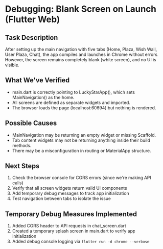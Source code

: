 # Debugging: Blank Screen on Launch (Flutter Web)

## Task Description
After setting up the main navigation with five tabs (Home, Plaza, Wish Wall, User Plaza, Chat), the app compiles and launches in Chrome without errors. However, the screen remains completely blank (white screen), and no UI is visible.

## What We've Verified
- main.dart is correctly pointing to LuckyStarApp(), which sets MainNavigation() as the home.
- All screens are defined as separate widgets and imported.
- The browser loads the page (localhost:60694) but nothing is rendered.

## Possible Causes
- MainNavigation may be returning an empty widget or missing Scaffold.
- Tab content widgets may not be returning anything inside their build methods.
- There may be a misconfiguration in routing or MaterialApp structure.

## Next Steps
1. Check the browser console for CORS errors (since we're making API calls)
2. Verify that all screen widgets return valid UI components
3. Add temporary debug messages to track app initialization
4. Test navigation between tabs to isolate the issue

## Temporary Debug Measures Implemented
1. Added CORS header to API requests in chat_screen.dart
2. Created a temporary splash screen in main.dart to verify app initialization
3. Added debug console logging via `flutter run -d chrome --verbose`
